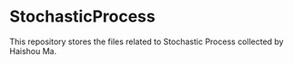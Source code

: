 # StochasticProcess
This repository stores the files related to Stochastic Process collected by Haishou Ma.
